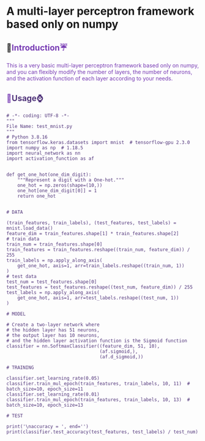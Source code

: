 # A multi-layer perceptron framework based only on numpy

## :feet:<font color=#783CB4>Introduction:umbrella:
This is a very basic multi-layer perceptron framework based only on numpy, and you can flexibly modify the number of layers, the number of neurons, and the activation function of each layer according to your needs.
## :crystal_ball:<font color=#52367B>Usage:watch:
```
# -*- coding: UTF-8 -*-
"""
File Name: test_mnist.py
"""
# Python 3.8.16
from tensorflow.keras.datasets import mnist  # tensorflow-gpu 2.3.0
import numpy as np  # 1.18.5
import neural_network as nn
import activation_function as af


def get_one_hot(one_dim_digit):
    """Represent a digit with a One-hot."""
    one_hot = np.zeros(shape=(10,))
    one_hot[one_dim_digit[0]] = 1
    return one_hot


# DATA

(train_features, train_labels), (test_features, test_labels) = mnist.load_data()
feature_dim = train_features.shape[1] * train_features.shape[2]
# train data
train_num = train_features.shape[0]
train_features = train_features.reshape((train_num, feature_dim)) / 255
train_labels = np.apply_along_axis(
    get_one_hot, axis=1, arr=train_labels.reshape((train_num, 1))
)
# test data
test_num = test_features.shape[0]
test_features = test_features.reshape((test_num, feature_dim)) / 255
test_labels = np.apply_along_axis(
    get_one_hot, axis=1, arr=test_labels.reshape((test_num, 1))
)

# MODEL

# Create a two-layer network where
# the hidden layer has 51 neurons,
# the output layer has 10 neurons,
# and the hidden layer activation function is the Sigmoid function
classifier = nn.SoftmaxClassifier((feature_dim, 51, 10),
                                  (af.sigmoid,),
                                  (af.d_sigmoid,))

# TRAINING

classifier.set_learning_rate(0.05)
classifier.train_mul_epoch(train_features, train_labels, 10, 11)  # batch_size=10, epoch_size=11
classifier.set_learning_rate(0.01)
classifier.train_mul_epoch(train_features, train_labels, 10, 13)  # batch_size=10, epoch_size=13

# TEST

print('\naccuracy = ', end='')
print(classifier.test_accuracy(test_features, test_labels) / test_num)

```
